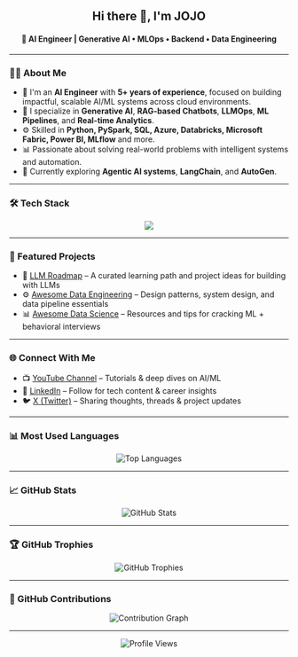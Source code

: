 <h2 align="center">Hi there 👋, I'm JOJO</h2>
<h4 align="center">🚀 AI Engineer | Generative AI • MLOps • Backend • Data Engineering</h4>

---

### 🧑‍💼 About Me

- 🔭 I'm an **AI Engineer** with **5+ years of experience**, focused on building impactful, scalable AI/ML systems across cloud environments.
- 🧠 I specialize in **Generative AI**, **RAG-based Chatbots**, **LLMOps**, **ML Pipelines**, and **Real-time Analytics**.
- ⚙️ Skilled in **Python, PySpark, SQL, Azure, Databricks, Microsoft Fabric, Power BI, MLflow** and more.
- 📊 Passionate about solving real-world problems with intelligent systems and automation.
- 🌱 Currently exploring **Agentic AI systems**, **LangChain**, and **AutoGen**.

---

### 🛠️ Tech Stack

<p align="center">
  <img src="https://skillicons.dev/icons?i=python,sql,docker,azure,aws,gcp,git,linux,vscode,pytorch,tensorflow,github,databricks,fastapi" />
</p>

---

### 📂 Featured Projects

- 🧠 [LLM Roadmap](https://github.com/01-for-all/LLM-Roadmap.git) – A curated learning path and project ideas for building with LLMs  
- ⚙️ [Awesome Data Engineering](https://github.com/01-for-all/awesome-low-level-design) – Design patterns, system design, and data pipeline essentials  
- 📊 [Awesome Data Science](https://github.com/01-for-all/awesome-behavioral-interviews) – Resources and tips for cracking ML + behavioral interviews  

---

### 🌐 Connect With Me

- 📺 [YouTube Channel](https://www.youtube.com) – Tutorials & deep dives on AI/ML  
- 💼 [LinkedIn](https://www.linkedin.com/in/j0-j0) – Follow for tech content & career insights  
- 🐦 [X (Twitter)](https://twitter.com/jojo) – Sharing thoughts, threads & project updates  

---

### 📊 Most Used Languages

<p align="center">
  <img src="https://github-readme-stats.vercel.app/api/top-langs/?username=01-for-all&layout=donut&hide_border=true&langs_count=8&theme=transparent" alt="Top Languages" />
</p>

---

### 📈 GitHub Stats

<p align="center">
  <img src="https://github-readme-stats.vercel.app/api?username=01-for-all&show_icons=true&theme=transparent&hide_border=true&rank_icon=github&include_all_commits=true" alt="GitHub Stats" />
</p>

---

### 🏆 GitHub Trophies

<p align="center">
  <img src="https://github-profile-trophy.vercel.app/?username=01-for-all&theme=flat&column=6&margin-w=10&no-frame=true" alt="GitHub Trophies" />
</p>

---

### 📅 GitHub Contributions

<p align="center">
  <img src="https://github-readme-activity-graph.cyclic.app/graph?username=01-for-all&theme=github-compact&area=true&hide_border=true" alt="Contribution Graph" />
</p>

---

<p align="center">
  <img src="https://komarev.com/ghpvc/?username=01-for-all&color=brightgreen" alt="Profile Views" />
</p>


    
